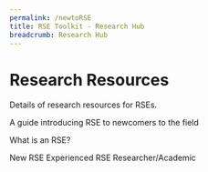 ```yaml
---
permalink: /newtoRSE
title: RSE Toolkit - Research Hub
breadcrumb: Research Hub
---
```


# Research Resources

Details of research resources for RSEs.

A guide introducing RSE to newcomers to the field

What is an RSE?

New RSE
Experienced RSE
Researcher/Academic